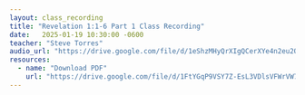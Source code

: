 ```yaml
---
layout: class_recording
title: "Revelation 1:1-6 Part 1 Class Recording"
date:   2025-01-19 10:30:00 -0600
teacher: "Steve Torres"
audio_url: "https://drive.google.com/file/d/1eShzMHyQrXIgQCerXYe4n2eu2Q1c4oOm/preview"
resources:
  - name: "Download PDF"
    url: "https://drive.google.com/file/d/1FtYGqP9VSY7Z-EsL3VDlsVFWrVW7BZF3/view"
---
```

